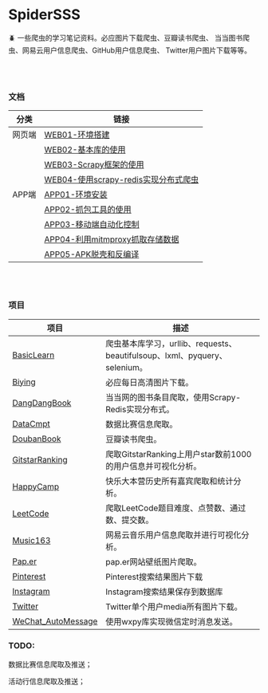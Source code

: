 # SpiderSSS
:beetle: 一些爬虫的学习笔记资料。必应图片下载爬虫、豆瓣读书爬虫、
当当图书爬虫、网易云用户信息爬虫、GitHub用户信息爬虫、
Twitter用户图片下载等等。


<br></br>
### 文档

| 分类   | 链接                                                         |
| ------ | ------------------------------------------------------------ |
| 网页端 | [WEB01-环境搭建](./文档/WEB01-环境搭建.md)                   |
|        | [WEB02-基本库的使用](./文档/WEB02-基本库的使用.md)           |
|        | [WEB03-Scrapy框架的使用](./文档/WEB03-Scrapy框架的使用.md)   |
|        | [WEB04-使用scrapy-redis实现分布式爬虫](./文档/WEB04-使用scrapy-redis实现分布式爬虫.md) |
| APP端  | [APP01-环境安装](./文档/APP01-环境安装.md)                   |
|        | [APP02-抓包工具的使用](./文档/APP02-抓包工具的使用.md)       |
|        | [APP03-移动端自动化控制](./文档/APP03-移动端自动化控制.md)   |
|        | [APP04-利用mitmproxy抓取存储数据](./文档/APP04-利用mitmproxy抓取存储数据.md) |
|        | [APP05-APK脱壳和反编译](./文档/APP05-APK脱壳和反编译.md)     |



<br></br>

### 项目

| 项目                                      | 描述                                                         |
| ----------------------------------------- | ------------------------------------------------------------ |
| [BasicLearn](/BasicLearn)                 | 爬虫基本库学习，urllib、requests、beautifulsoup、lxml、pyquery、selenium。 |
| [Biying](/Biying)                         | 必应每日高清图片下载。                                       |
| [DangDangBook](/DangDangBook)             | 当当网的图书条目爬取，使用Scrapy-Redis实现分布式。           |
| [DataCmpt](/DataCmpt)                     | 数据比赛信息爬取。                                           |
| [DoubanBook](/DoubanBook)                 | 豆瓣读书爬虫。                                               |
| [GitstarRanking](/GitstarRanking)         | 爬取GitstarRanking上用户star数前1000的用户信息并可视化分析。 |
| [HappyCamp](/HappyCamp)                   | 快乐大本营历史所有嘉宾爬取和统计分析。                       |
| [LeetCode](/LeetCode)                     | 爬取LeetCode题目难度、点赞数、通过数、提交数。               |
| [Music163](/Music163)                     | 网易云音乐用户信息爬取并进行可视化分析。                     |
| [Pap.er](/Pap.er)                         | pap.er网站壁纸图片爬取。                                     |
| [Pinterest](/Pinterest)                   | Pinterest搜索结果图片下载                                    |
| [Instagram](/Ins)                         | Instagram搜索结果保存到数据库                                    |
| [Twitter](/Twitter)                       | Twitter单个用户media所有图片下载。                           |
| [WeChat_AutoMessage](/WeChat_AutoMessage) | 使用wxpy库实现微信定时消息发送。                             |



### TODO:

数据比赛信息爬取及推送；

活动行信息爬取及推送；


